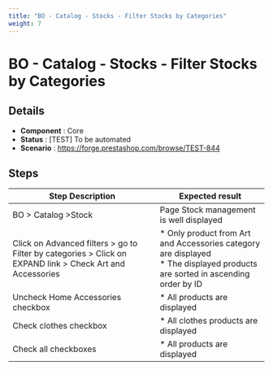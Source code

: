 ```yaml
---
title: "BO - Catalog - Stocks - Filter Stocks by Categories"
weight: 7
---
```


# BO - Catalog - Stocks - Filter Stocks by Categories
## Details
* **Component** : Core
* **Status** : [TEST] To be automated
* **Scenario** : https://forge.prestashop.com/browse/TEST-844

## Steps
| Step Description | Expected result |
| ----- | ----- |
| BO > Catalog >Stock | Page Stock management is well displayed |
| Click on Advanced filters > go to Filter by categories > Click on EXPAND link > Check Art and Accessories | * Only product from Art and Accessories category are displayed<br> * The displayed products are sorted in ascending order by ID |
| Uncheck Home Accessories checkbox | * All products are displayed |
| Check clothes checkbox | * All clothes products are displayed |
| Check all checkboxes | * All products are displayed |
